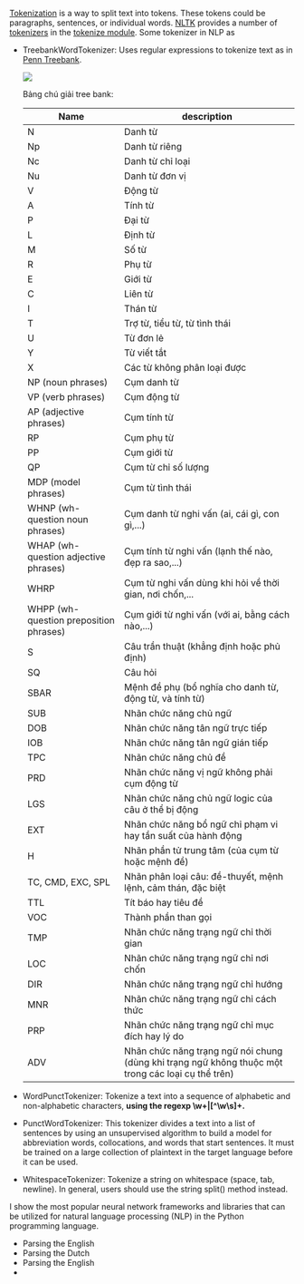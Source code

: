 [Tokenization](https://en.wikipedia.org/wiki/Tokenization) is a way to split text into tokens. These tokens could be paragraphs, sentences, or individual words. [NLTK](http://www.nltk.org/py-modindex.html) provides a number of [tokenizers](https://www.elastic.co/guide/en/elasticsearch/reference/current/analysis-tokenizers.html) in the [tokenize module](https://www.nltk.org/api/nltk.tokenize.html). Some tokenizer in NLP as 

+ TreebankWordTokenizer: Uses regular expressions to tokenize text as in [Penn Treebank](https://web.archive.org/web/20131109202842/http://www.cis.upenn.edu/~treebank/).
  
  ![](https://lh3.googleusercontent.com/Fnhh8TBbab8xubraGlzpy6MzEhbnHVidgEQRZ7HCbKT3TparOsCHOCTp74cbNJhOZ_zK1RMobuMnQQKzhUumDpVl8fFP9Bgpz8Eq3RkmX1Wd_7QL1iEUNjBpHyBQafRyxL1HXxg3M3alm5YYlKxxGjY0vk5q6gNM8IY6cdfNA9g26rtKaTpouvSDls1lp7jTCU1yjBJ6rPMbNo5rmG3Fo5xTO1P3sf2PPbkj5lI5ihzYu3s29Y70FNXwrxp9JaiAOY4wb6XU9r8soJIKwPkn4YmBIUQZ3_aIFj53-AnSmNvdkdbf4PqYKMlmiqLOkmhlwPrdCtVqbXTRphYSdIHlqtgH5m0BSD5UMk1ViFrZCCFzmISeCyiQC4xUStNQfxX8axXssXeLljLApPBaus4DZwvj6Ul0Fkezx_Ct6Iu7XSBYjQV_NCPjqP2W5bBLJT6bICGUDT0B148D1ZD4FTGOgiBaipHJ5BmV1-Tua5bpZquB5uNaTBM5J1m-xpBHfe11lLx__6KQGiLD9yledxIw8UGLUFSh9DCF4iysPhT5AYcIV0TM5mrnbvKqXdVRd2mWeQeg0PFe3NlyfimXw96Wz-J72CTOmWuOpcgeIkdfuBJWUnybzSI5I1xnPEwJaWARiTWZhYUL7mlqNuddMzp1-zke3ISCf-vVjiojqpIaxYhr8lqzPlRIug3_Kng4cW4lyPYKEmHuugmjjw6npQ=w796-h525-no)
  
  Bảng chú giải tree bank:
  
  Name | description
  -----|------------
  N | Danh từ  
  Np| Danh từ riêng 
  Nc| Danh từ chỉ loại 
  Nu| Danh từ đơn vị 
  V | Động từ 
  A | Tính từ 
  P | Đại từ 
  L | Định từ 
  M | Số từ 
  R | Phụ từ 
  E | Giới từ 
  C | Liên từ 
  I | Thán từ 
  T | Trợ từ, tiểu từ, từ tình thái 
  U | Từ đơn lẻ 
  Y | Từ viết tắt 
  X | Các từ không phân loại được 
  NP (noun phrases)| Cụm danh từ  
  VP (verb phrases)| Cụm động từ  
  AP (adjective phrases)| Cụm tính từ  
  RP | Cụm phụ từ  
  PP | Cụm giới từ  
  QP | Cụm từ chỉ số lượng  
  MDP (model phrases)| Cụm từ tình thái  
  WHNP (wh-question noun phrases)| Cụm danh từ nghi vấn (ai, cái gì, con gì,...)  
  WHAP (wh-question adjective phrases)| Cụm tính từ nghi vấn (lạnh thế nào, đẹp ra sao,...)  
  WHRP | Cụm từ nghi vấn dùng khi hỏi về thời gian, nơi chốn,...  
  WHPP (wh-question preposition phrases)| Cụm giới từ nghi vấn (với ai, bằng cách nào,...) 
  S | Câu trần thuật (khẳng định hoặc phủ định)  
  SQ | Câu hỏi  
  SBAR | Mệnh đề phụ (bổ nghĩa cho danh từ, động từ, và tính từ) 
  SUB | Nhãn chức năng chủ ngữ 
  DOB | Nhãn chức năng tân ngữ trực tiếp 
  IOB | Nhãn chức năng tân ngữ gián tiếp
  TPC | Nhãn chức năng chủ đề
  PRD | Nhãn chức năng vị ngữ không phải cụm động từ 
  LGS | Nhãn chức năng chủ ngữ logic của câu ở thể bị động 
  EXT | Nhãn chức năng bổ ngữ chỉ phạm vi hay tần suất của hành động  
  H | Nhãn phần tử trung tâm (của cụm từ hoặc mệnh đề) 
  TC, CMD, EXC, SPL | Nhãn phân loại câu: đề-thuyết, mệnh lệnh, cảm thán, đặc biệt 
  TTL | Tít báo hay tiêu đề 
  VOC | Thành phần than gọi 
  TMP | Nhãn chức năng trạng ngữ chỉ thời gian
  LOC | Nhãn chức năng trạng ngữ chỉ nơi chốn 
  DIR | Nhãn chức năng trạng ngữ chỉ hướng 
  MNR | Nhãn chức năng trạng ngữ chỉ cách thức 
  PRP | Nhãn chức năng trạng ngữ chỉ mục đích hay lý do 
  ADV | Nhãn chức năng trạng ngữ nói chung (dùng khi trạng ngữ không thuộc một trong các loại cụ thể trên)
  
+ WordPunctTokenizer: Tokenize a text into a sequence of alphabetic and non-alphabetic characters, **using the regexp \w+|[^\w\s]+.**
+ PunctWordTokenizer: This tokenizer divides a text into a list of sentences by using an unsupervised algorithm to build a model for abbreviation words, collocations, and words that start sentences.  It must be trained on a large collection of plaintext in the target language before it can be used.

+ WhitespaceTokenizer: Tokenize a string on whitespace (space, tab, newline). In general, users should use the string split() method instead.

I show the most popular neural network frameworks and libraries that can be utilized for natural language processing (NLP) in the Python programming language.

+ Parsing the English 
+ Parsing the Dutch
+ Parsing the English
+
